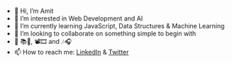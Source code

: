 - 👋 Hi, I’m Amit
- 👀 I’m interested in Web Development and AI
- 🌱 I’m currently learning JavaScript, Data Structures & Machine Learning
- 💞️ I’m looking to collaborate on something simple to begin with
- 🧡 📚🐛, 📽🎞 and 🎶🎧
- 📫 How to reach me: [LinkedIn](https://www.linkedin.com/in/amit-divekar/) & [Twitter](https://twitter.com/Pola8976)

<!---
Pola8976/Pola8976 is a ✨ special ✨ repository because its `README.md` (this file) appears on your GitHub profile.
You can click the Preview link to take a look at your changes.
--->
